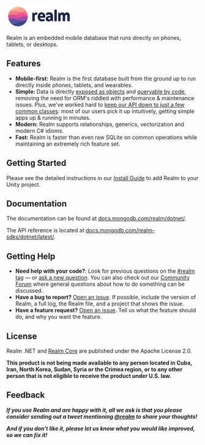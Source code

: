 ![Realm](https://github.com/realm/realm-dotnet/raw/master/logo.png)

Realm is an embedded mobile database that runs directly on phones, tablets, or desktops.

## Features

* **Mobile-first:** Realm is the first database built from the ground up to run directly inside phones, tablets, and wearables.
* **Simple:** Data is directly [exposed as objects](https://docs.mongodb.com/realm/dotnet/objects/) and [queryable by code](https://docs.mongodb.com/realm/dotnet/query-engine/), removing the need for ORM's riddled with performance & maintenance issues. Plus, we've worked hard to [keep our API down to just a few common classes](https://docs.mongodb.com/realm-sdks/dotnet/latest/): most of our users pick it up intuitively, getting simple apps up & running in minutes.
* **Modern:** Realm supports relationships, generics, vectorization and modern C# idioms.
* **Fast:** Realm is faster than even raw SQLite on common operations while maintaining an extremely rich feature set.

## Getting Started

Please see the detailed instructions in our [Install Guide](https://docs.mongodb.com/realm/sdk/dotnet/unity/#install) to add Realm to your Unity project.

## Documentation

The documentation can be found at [docs.mongodb.com/realm/dotnet/](https://docs.mongodb.com/realm/dotnet/).

The API reference is located at [docs.mongodb.com/realm-sdks/dotnet/latest/](https://docs.mongodb.com/realm-sdks/dotnet/latest/).

## Getting Help

- **Need help with your code?**: Look for previous questions on the  [#realm tag](https://stackoverflow.com/questions/tagged/realm?sort=newest) — or [ask a new question](https://stackoverflow.com/questions/ask?tags=realm). You can also check out our [Community Forum](https://developer.mongodb.com/community/forums/tags/c/realm/9/realm-sdk) where general questions about how to do something can be discussed.
- **Have a bug to report?** [Open an issue](https://github.com/realm/realm-dotnet/issues/new). If possible, include the version of Realm, a full log, the Realm file, and a project that shows the issue.
- **Have a feature request?** [Open an issue](https://github.com/realm/realm-dotnet/issues/new). Tell us what the feature should do, and why you want the feature.

## License

Realm .NET and [Realm Core](https://github.com/realm/realm-core) are published under the Apache License 2.0.

**This product is not being made available to any person located in Cuba, Iran,
North Korea, Sudan, Syria or the Crimea region, or to any other person that is
not eligible to receive the product under U.S. law.**

## Feedback

**_If you use Realm and are happy with it, all we ask is that you please consider sending out a tweet mentioning [@realm](https://twitter.com/realm) to share your thoughts!_**

**_And if you don't like it, please let us know what you would like improved, so we can fix it!_**
